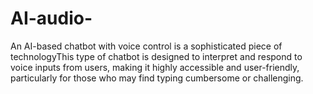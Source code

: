# AI-audio-
 An AI-based chatbot with voice control is a sophisticated piece of technologyThis type of chatbot is designed to interpret and respond to voice inputs from users, making it highly accessible and user-friendly, particularly for those who may find typing cumbersome or challenging.
